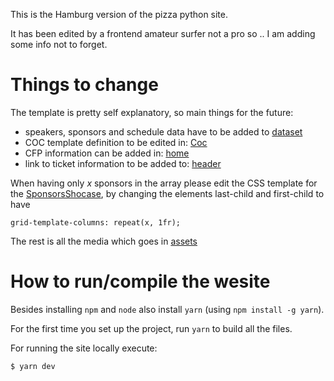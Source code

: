 This is the Hamburg version of the pizza python site.

It has been edited by a frontend amateur surfer not a pro so .. I am adding some info not to forget.

# Things to change
The template is pretty self explanatory, so main things for the future:

 - speakers, sponsors and schedule data have to be added to [dataset](src/dataset.ts)
 - COC template definition to be edited in: [Coc](src/Components/Home/Coc.tsx )
 - CFP information can be added in: [home](src/Components/Home/Speakers.tsx)
 - link to ticket information to be added to: [header](src/Components/Header/index.tsx)

When having only *x* sponsors in the array please edit the CSS template for the [SponsorsShocase](src/Components/SponsorsShocase/index.css), by changing the elements last-child and first-child to have

```grid-template-columns: repeat(x, 1fr);```

The rest is all the media which goes in [assets](assets)

# How to run/compile the wesite

Besides installing ```npm``` and ```node``` also install ```yarn``` (using ```npm install -g yarn```).

For the first time you set up the project, run ```yarn``` to build all the files.

For running the site locally execute:

```$ yarn dev```
